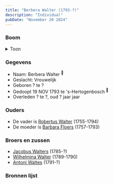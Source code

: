 ```yaml
---
title: "Berbera Walter (1793-?)"
description: "Individual"
pubDate: "November 20 2024"
---
```


### Boom
<details><summary>Toon</summary>

![test](https://www.plantuml.com/plantuml/svg/ZP9FQy904CNl-oa6FVGa92GnAi6_JQ27jYAbfIVP95CDRdPbTuE8-DqxnbIbXzRRClFcxU_DxjXOhcrL2cOsXTnopKj8URPPQLN9VAQ4qc0rbuPQA2rR5pb2LkXCuFcCvTRkeSGoHMtE9MDHexBxBR8RrqnmO-30062gT8xwRLra6ud6H5792paSWiUEZ3t0lBxAiFD4Qw78sbO6FhWWvnPm0q-Eu_eEG3lsaY2PaktXgq2H7o4Qf3pTBrDbhS3147nudYp03OC0HZSYiwc4M7APBpEjZ4aLWP0wWCTuHkg-J-hZ3y6KwvGoG28KXRm210IGJ6Clzlu0S64ohm72Um3S7hoylfy8l5k2QB33F2_awYJfKgHFalJy6YLn7CVlGriKgxNTen1gHpX7rkoeqsaKh66-5ff9AfnQtP1T0gEcdVFV6--6S7chEuBtRwFyctnKvsLZb3bznsy0)
</details>

### Gegevens
- Naam: Berbera Walter <sup><a href="../s00283/" style="text-decoration:none" title="Doop Berbera Walters 19-11-1793">:link:</a></sup>
- Geslacht: Vrouwelijk
- Geboren ? te ? 
- Gedoopt 19 NOV 1793 te 's-Hertogenbosch <sup><a href="../s00283/" style="text-decoration:none" title="Doop Berbera Walters 19-11-1793">:link:</a></sup>
- Overleden ? te ?, oud ? jaar jaar 

### Ouders
- De vader is [Robertus Walter](../i00140/) (1755-1794)
- De moeder is [Barbara Floers](../i00145/) (1757-1793)

### Broers en zussen
- [Jacobus Walters](../i00164/) (1785-?)
- [Wilhelmina Walter](../i00165/) (1789-1790)
- [Antoni Waltes](../i00166/) (1791-?)

### Bronnen lijst